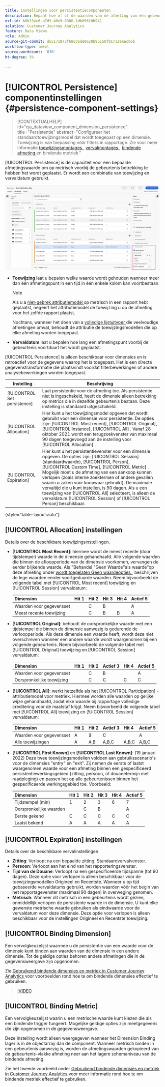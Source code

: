 ```yaml
---
title: Instellingen voor persistentiecomponenten
description: Bepaal hoe of of de waarden van de afmeting van één gebeurtenis aan volgende blijven.
exl-id: b8b234c6-a7d9-40e9-8380-1db09610b941
solution: Customer Journey Analytics
feature: Data Views
role: Admin
source-git-commit: d65171873f68835de0628b95158f01713eaacb6b
workflow-type: tm+mt
source-wordcount: '870'
ht-degree: 5%

---
```



# [!UICONTROL Persistence] componentinstellingen {#persistence-component-settings}

<!-- markdownlint-disable MD034 -->

>[!CONTEXTUALHELP]
>id="cja_dataview_component_dimension_persistence"
>title="Persistentie"
>abstract="Configureer het standaardtoewijzingsmodel dat wordt toegepast op een dimensie. Toewijzing is van toepassing vóór filters in rapportage. Zie voor meer informatie [ toewijzingsmontages ](/help/data-views/component-settings/persistence.md#allocation-settings), [ vervalmontages ](/help/data-views/component-settings/persistence.md#expiration-settings), [ bindende afmeting ](/help/data-views/component-settings/persistence.md#binding-dimension) en bindende metriek."

<!-- markdownlint-enable MD034 -->



[!UICONTROL Persistence] is de capaciteit voor een bepaalde afmetingswaarde om op metrisch voorbij de gebeurtenis betrekking te hebben het wordt geplaatst. Er wordt een combinatie van toewijzing en vervaldatum gebruikt.

![ de meningsvenster van Gegevens die de opties van de Persistentie benadrukken ](../assets/persistence.png)

* **Toewijzing** laat u bepalen welke waarde wordt gehouden wanneer meer dan één afmetingspunt in een tijd in één enkele kolom kan voortbestaan.

  >[!NOTE]
  >
  >Als u a [ niet-gebrek attributiemodel ](/help/data-views/component-settings/attribution.md) op metrisch in een rapport hebt geplaatst, negeert het attributiemodel de toewijzing u op de afmeting voor het zelfde rapport plaatst.
  >
  >Nochtans, wanneer het doen van a [ volledige lijstuitvoer ](/help/analysis-workspace/export/export-cloud.md) die veelvoudige afmetingen omvat, behoudt de attributie de toewijzingsmodellen die op elke afmeting worden toegepast.

* **Vervaldatum** laat u bepalen hoe lang een afmetingspunt voorbij de gebeurtenis voortduurt het wordt geplaatst.

[!UICONTROL Persistence] is alleen beschikbaar voor dimensies en is retroactief voor de gegevens waarop het is toegepast. Het is een directe gegevenstransformatie die plaatsvindt voordat filterbewerkingen of andere analysebewerkingen worden toegepast.

| Instelling | Beschrijving |
| --- | --- |
| [!UICONTROL Set persistence] | Laat persistentie voor de afmeting toe. Als persistentie niet is ingeschakeld, heeft de dimensie alleen betrekking op metrics die in dezelfde gebeurtenis bestaan. Deze instelling is standaard uitgeschakeld. |
| [!UICONTROL Allocation] | Hier kunt u het toewijzingsmodel opgeven dat wordt gebruikt voor een dimensie voor persistentie. De opties zijn: [!UICONTROL Most recent], [!UICONTROL Original], [!UICONTROL Instance], [!UICONTROL All] . Vanaf 28 oktober 2021 wordt een terugzoekvenster van maximaal 90 dagen toegevoegd aan de instelling voor [!UICONTROL Allocation] . |
| [!UICONTROL Expiration] | Hier kunt u het persistentievenster voor een dimensie opgeven. De opties zijn: [!UICONTROL Session] (standaardwaarde), [!UICONTROL Person], [!UICONTROL Custom Time], [!UICONTROL Metric] . Mogelijk moet u de afmeting van een aankoop kunnen verlopen (zoals interne zoektermen of andere gevallen waarin u zaken voor koopwaar gebruikt). De maximale vervaltijd die u kunt instellen, is 90 dagen. Als u een toewijzing van [!UICONTROL All] selecteert, is alleen de vervaldatum [!UICONTROL Session] of [!UICONTROL Person] beschikbaar. |

{style="table-layout:auto"}

## [!UICONTROL Allocation] instellingen

Details over de beschikbare toewijzingsinstellingen.

* **[!UICONTROL Most Recent]**: hiermee wordt de meest recente (door tijdstempel) waarde in de dimensie gehandhaafd. Alle volgende waarden die binnen de afloopperiode van de dimensie voorkomen, vervangen de eerder blijkende waarde. Als &quot;Behandel &quot;Geen Waarde&quot;als waarde&quot;op deze afmeting onder [ wordt toegelaten Geen waardeopties ](no-value-options.md), beschrijven de lege waarden eerder voortgeduurde waarden. Neem bijvoorbeeld de volgende tabel met [!UICONTROL Most recent] toewijzing en [!UICONTROL Session] vervaldatum:

  | Dimension | Hit 1 | Hit 2 | Hit 3 | Hit 4 | Actief 5 |
  | --- | --- | --- | --- | --- | --- |
  | Waarden voor gegevensset |  | C | B |  | A |
  | Meest recente toewijzing |  | C | B | B | A |

* **[!UICONTROL Original]**: behoudt de oorspronkelijke waarde met een tijdstempel die binnen de dimensie aanwezig is gedurende de verloopperiode. Als deze dimensie een waarde heeft, wordt deze niet overschreven wanneer een andere waarde wordt waargenomen bij een volgende gebeurtenis. Neem bijvoorbeeld de volgende tabel met [!UICONTROL Original] toewijzing en [!UICONTROL Session] vervaldatum:

  | Dimension | Hit 1 | Hit 2 | Actief 3 | Hit 4 | Actief 5 |
  | --- | --- | --- | --- | --- | --- |
  | Waarden voor gegevensset |  | C | B |  | A |
  | Oorspronkelijke toewijzing |  | C | C | C | C |

* **[!UICONTROL All]**: werkt hetzelfde als het [!UICONTROL Participation] -attributiemodel voor metriek. Hiermee worden alle waarden op gelijke wijze gehandhaafd, zodat elke waarde bij rapportage volledige creditering voor de maatstaf krijgt. Neem bijvoorbeeld de volgende tabel met [!UICONTROL All] toewijzing en [!UICONTROL Session] vervaldatum:

  | Dimension | Hit 1 | Hit 2 | Actief 3 | Hit 4 | Actief 5 |
  | --- | --- | --- | --- | --- | --- |
  | Waarden voor gegevensset | A | B | C |  | A |
  | Alle toewijzingen | A | A,B | A,B,C | A,B,C | A,B,C |

* **[!UICONTROL First Known]** en **[!UICONTROL Last Known]**: (19 januari 2022) Deze twee toewijzingsmodellen voldoen aan gebruiksscenario&#39;s voor de dimensies &quot;entry&quot; en &quot;exit&quot;. Zij nemen de eerste of laatst waargenomen waarde voor een afmeting binnen een gespecificeerd persistentiewerkingsgebied (zitting, persoon, of douanetermijn met raadpleging) en passen het op alle gebeurtenissen binnen het gespecificeerde werkingsgebied toe. Voorbeeld:

  | Dimension | Hit 1 | Hit 2 | Hit 3 | Hit 4 | Actief 5 |
  | --- | --- | --- | --- | --- | --- |
  | Tijdstempel (min) | 1 | 2 | 3 | 6 | 7 |
  | Oorspronkelijke waarden |  | C | B |  | A |
  | Eerste gekend | C | C | C | C | C |
  | Laatst bekend | A | A | A | A | A |

## [!UICONTROL Expiration] instellingen

Details over de beschikbare vervalinstellingen.

* **Zitting**: Verloopt na een bepaalde zitting. Standaardvervalvenster.
* **Persoon**: Verloopt aan het eind van het rapporteringsvenster.
* **Tijd van de Douane**: Verloopt na een gespecificeerde tijdspanne (tot 90 dagen). Deze optie voor verlopen is alleen beschikbaar voor de toewijzingsmodellen Origineel en Recentste. Wanneer u op tijd gebaseerde vervaldatums gebruikt, worden waarden vóór het begin van het rapportagevenster (maximaal 90 dagen) in overweging genomen.
* **Metrisch**: Wanneer dit metrisch in een gebeurtenis wordt gezien, onmiddellijk verlopen de persistente waarde in de dimensie. U kunt elke gewenste metrische waarde gebruiken als eindwaarde voor de vervaldatum voor deze dimensie. Deze optie voor verlopen is alleen beschikbaar voor de instellingen Origineel en Recentste toewijzing.

## [!UICONTROL Binding Dimension]

Een vervolgkeuzelijst waarmee u de persistentie van een waarde voor de dimensie kunt binden aan waarden van de dimensie in een andere dimensie. Tot de geldige opties behoren andere afmetingen die in de gegevensweergave zijn opgenomen.

Zie [ Gebruikend bindende dimensies en metriek in Customer Journey Analytics ](../../use-cases/data-views/binding-dimensions-metrics.md) voor voorbeelden rond hoe te om bindende dimensies effectief te gebruiken.

>[!VIDEO](https://video.tv.adobe.com/v/342694/?quality=12)

## [!UICONTROL Binding Metric]

Een vervolgkeuzelijst waarin u een metrische waarde kunt kiezen die als een bindende trigger fungeert. Mogelijke geldige opties zijn meetgegevens die zijn opgenomen in de gegevensweergave.

Deze instelling wordt alleen weergegeven wanneer het Dimension Binding lager is in de objectarray dan de component. Wanneer metrisch binden in een gebeurtenis aanwezig is, worden de afmetingswaarden gekopieerd van de gebeurtenis-vlakke afmeting neer aan het lagere schemaniveau van de bindende afmeting.

Zie het tweede voorbeeld onder [ Gebruikend bindende dimensies en metriek in Customer Journey Analytics ](../../use-cases/data-views/binding-dimensions-metrics.md) voor meer informatie rond hoe te om bindende metriek effectief te gebruiken.
